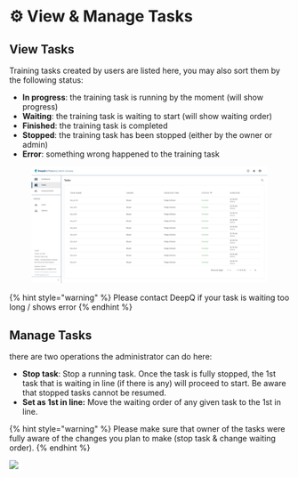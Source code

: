 # ⚙ View & Manage Tasks

## View Tasks

Training tasks created by users are listed here, you may also sort them by the following status: &#x20;

* **In progress**: the training task is running by the moment (will show progress)
* **Waiting**: the training task is waiting to start (will show waiting order)
* **Finished**: the training task is completed
* **Stopped**: the training task has been stopped (either by the owner or admin)
* **Error**: something wrong happened to the training task

<figure><img src="../.gitbook/assets/Task_List.png" alt=""><figcaption></figcaption></figure>



{% hint style="warning" %}
Please contact DeepQ if your task is waiting too long / shows error
{% endhint %}



## Manage Tasks

&#x20;there are two operations the administrator can do here:&#x20;

* **Stop task**: Stop a running task. Once the task is fully stopped, the 1st task that is waiting in line (if there is any) will proceed to start. Be aware that stopped tasks cannot be resumed.
* **Set as 1st in line:** Move the waiting order of any given task to the 1st in line.

{% hint style="warning" %}
Please make sure that owner of the tasks were fully aware of the changes you plan to make (stop task & change waiting order).
{% endhint %}

![](../.gitbook/assets/Task\_Management.png)

